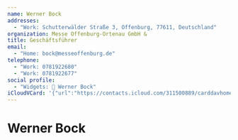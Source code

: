 ```yaml
---
name: Werner Bock
addresses:
  - "Work: Schutterwälder Straße 3, Offenburg, 77611, Deutschland"
organization: Messe Offenburg-Ortenau GmbH &
title: Geschäftsführer
email:
  - "Home: bock@messeoffenburg.de"
telephone:
  - "Work: 0781922680"
  - "Work: 0781922677"
social profile:
  - "Widgets: 🔄 Werner Bock"
iCloudVCard: '{"url":"https://contacts.icloud.com/311500889/carddavhome/card/Yjg1ODQxYjYtOTA4YS00ZDlkLWE2ZTQtNDhiNzA5MmU1NTE0.vcf","etag":"\"kmfhedsh\"","data":"BEGIN:VCARD\r\nVERSION:3.0\r\nFN:\r\nN:Bock;Werner;;;\r\nUID:b85841b6-908a-4d9d-a6e4-48b7092e5514\r\nADR;TYPE=WORK:;;Schutterwälder Straße 3;Offenburg;;77611;Deutschland;\r\nPRODID:ez-vcard 0.9.13-fc\r\nREV:2025-04-03T22:09:57Z\r\nORG:Messe Offenburg-Ortenau GmbH &;\r\nTITLE:Geschäftsführer\r\nEMAIL;TYPE=HOME:bock@messeoffenburg.de\r\nTEL;TYPE=WORK:0781922680\r\nTEL;TYPE=WORK:0781922677\r\nX-SOCIALPROFILE;CHARSET=UTF-8;TYPE=widgets:🔄 Werner Bock\r\nEND:VCARD"}'
---
```

# Werner Bock